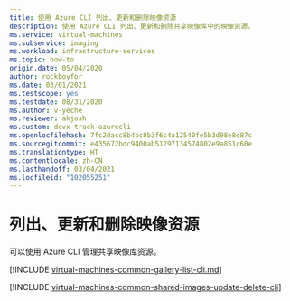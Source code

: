 ```yaml
---
title: 使用 Azure CLI 列出、更新和删除映像资源
description: 使用 Azure CLI 列出、更新和删除共享映像库中的映像资源。
ms.service: virtual-machines
ms.subservice: imaging
ms.workload: infrastructure-services
ms.topic: how-to
origin.date: 05/04/2020
author: rockboyfor
ms.date: 03/01/2021
ms.testscope: yes
ms.testdate: 08/31/2020
ms.author: v-yeche
ms.reviewer: akjosh
ms.custom: devx-track-azurecli
ms.openlocfilehash: 7fc2dacc8b4bc8b3f6c4a12540fe5b3d98e8e87c
ms.sourcegitcommit: e435672bdc9400ab51297134574802e9a851c60e
ms.translationtype: HT
ms.contentlocale: zh-CN
ms.lasthandoff: 03/04/2021
ms.locfileid: "102055251"
---
```

<!--Verified Successfully-->
# <a name="list-update-and-delete-image-resources"></a>列出、更新和删除映像资源 

可以使用 Azure CLI 管理共享映像库资源。

[!INCLUDE [virtual-machines-common-gallery-list-cli.md](../../includes/virtual-machines-common-gallery-list-cli.md)]

[!INCLUDE [virtual-machines-common-shared-images-update-delete-cli](../../includes/virtual-machines-common-shared-images-update-delete-cli.md)]

<!--Not Available on ## Next steps-->
<!--NOT AVAILABLE ON [Azure Image Builder (preview)](./image-builder-overview.md)-->
<!--NOT AVAILABLE ON [create a new image version from an existing image version](./linux/image-builder-gallery-update-image-version.md)-->
<!--Update_Description: update meta properties, wording update, update link-->